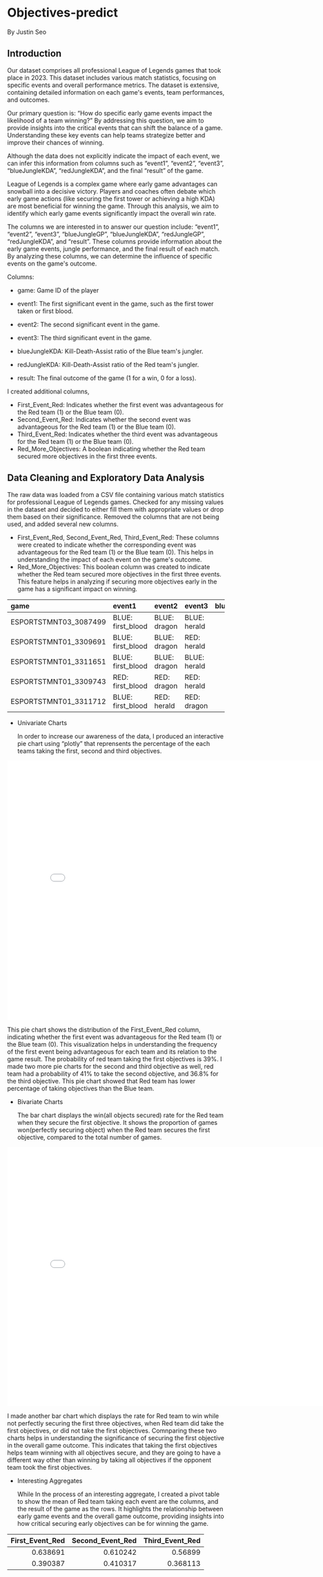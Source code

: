 # Objectives-predict


By Justin Seo
## Introduction

Our dataset comprises all professional League of Legends games that took place in 2023. This dataset includes various match statistics, focusing on specific events and overall performance metrics. The dataset is extensive, containing detailed information on each game's events, team performances, and outcomes.

Our primary question is: “How do specific early game events impact the likelihood of a team winning?” By addressing this question, we aim to provide insights into the critical events that can shift the balance of a game. Understanding these key events can help teams strategize better and improve their chances of winning.

Although the data does not explicitly indicate the impact of each event, we can infer this information from columns such as “event1”, “event2”, “event3”, “blueJungleKDA”, “redJungleKDA”, and the final “result” of the game.

League of Legends is a complex game where early game advantages can snowball into a decisive victory. Players and coaches often debate which early game actions (like securing the first tower or achieving a high KDA) are most beneficial for winning the game. Through this analysis, we aim to identify which early game events significantly impact the overall win rate.

The columns we are interested in to answer our question include: “event1”, “event2”, “event3”, “blueJungleGP”, “blueJungleKDA”, “redJungleGP”, “redJungleKDA”, and “result”. These columns provide information about the early game events, jungle performance, and the final result of each match. By analyzing these columns, we can determine the influence of specific events on the game's outcome.

Columns: 
* game: Game ID of the player
* event1: The first significant event in the game, such as the first tower taken or first blood.
* event2: The second significant event in the game.
* event3: The third significant event in the game.

* blueJungleKDA: Kill-Death-Assist ratio of the Blue team's jungler.

* redJungleKDA: Kill-Death-Assist ratio of the Red team's jungler.
* result: The final outcome of the game (1 for a win, 0 for a loss).

I created additional columns,

* First_Event_Red: Indicates whether the first event was advantageous for the Red team (1) or the Blue team (0).
* Second_Event_Red: Indicates whether the second event was advantageous for the Red team (1) or the Blue team (0).
* Third_Event_Red: Indicates whether the third event was advantageous for the Red team (1) or the Blue team (0).
* Red_More_Objectives: A boolean indicating whether the Red team secured more objectives in the first three events.


## Data Cleaning and Exploratory Data Analysis

The raw data was loaded from a CSV file containing various match statistics for professional League of Legends games. Checked for any missing values in the dataset and decided to either fill them with appropriate values or drop them based on their significance. Removed the columns that are not being used, and added several new columns.
* First_Event_Red, Second_Event_Red, Third_Event_Red: These columns were created to indicate whether the corresponding event was advantageous for the Red team (1) or the Blue team (0). This helps in understanding the impact of each event on the game's outcome.
* Red_More_Objectives: This boolean column was created to indicate whether the Red team secured more objectives in the first three events. This feature helps in analyzing if securing more objectives early in the game has a significant impact on winning.





| game                  | event1            | event2       | event3       |   blueJungleKDA |   redJungleKDA |   result |   First_Event_Red |   Second_Event_Red |   Third_Event_Red | Red_More_Objectives   |
|:----------------------|:------------------|:-------------|:-------------|----------------:|---------------:|---------:|------------------:|-------------------:|------------------:|:----------------------|
| ESPORTSTMNT03_3087499 | BLUE: first_blood | BLUE: dragon | BLUE: herald |            0    |              0 |        1 |                 0 |                  0 |                 0 | False                 |
| ESPORTSTMNT01_3309691 | BLUE: first_blood | BLUE: dragon | RED: herald  |            0    |              0 |        1 |                 0 |                  0 |                 1 | False                 |
| ESPORTSTMNT01_3311651 | BLUE: first_blood | BLUE: dragon | BLUE: herald |            0    |              0 |        1 |                 0 |                  0 |                 0 | False                 |
| ESPORTSTMNT01_3309743 | RED: first_blood  | RED: dragon  | RED: herald  |            1.56 |              0 |        1 |                 1 |                  1 |                 1 | True                  |
| ESPORTSTMNT01_3311712 | BLUE: first_blood | RED: herald  | RED: dragon  |            9    |              0 |        1 |                 0 |                  1 |                 1 | True                  |




* Univariate Charts

  In order to increase our awareness of the data, I produced an interactive pie chart using “plotly” that reprensents the percentage of the each teams taking the first, second and third objectives. 


<iframe
  src="assets/eda1.html"
  width="800"
  height="600"
  frameborder="0"
></iframe>

  This pie chart shows the distribution of the First_Event_Red column, indicating whether the first event was advantageous for the Red team (1) or the Blue team (0). This visualization helps in understanding 
  the frequency of the first event being advantageous for each team and its relation to the game result. The probability of red team taking the first objectives is 39%.
  I made two more pie charts for the second and third objective as well, red team had a probability of 41% to take the second objective, and 36.8% for the third objective. This pie chart showed that Red team 
  has lower percentage of taking objectives than the Blue team.

* Bivariate Charts

  The bar chart displays the win(all objects secured) rate for the Red team when they secure the first objective. It shows the proportion of games won(perfectly securing object) when the Red team secures the   first objective, compared to the total number of games. 

<iframe
  src="assets/eda2.html"
  width="800"
  height="600"
  frameborder="0"
></iframe>

I made another bar chart which displays the rate for Red team to win while not perfectly securing the first three objectives, when Red team did take the first objectives, or did not take the first objectives. Comnparing these two charts helps in understanding the significance of securing the first objective in the overall game outcome. This indicates that taking the first objectives helps team winning with all objectives secure, and they are going to have a different way other than winning by taking all objectives if the opponent team took the first objectives. 

* Interesting Aggregates

  While In the process of an interesting aggregate, I created a pivot table to show the mean of Red team taking each event are the columns, and the result of the game as the rows. It highlights the relationship between early game events and the overall game outcome, providing insights into how critical securing early objectives can be for winning the game.


|   First_Event_Red |   Second_Event_Red |   Third_Event_Red |
|------------------:|-------------------:|------------------:|
|          0.638691 |           0.610242 |          0.56899  |
|          0.390387 |           0.410317 |          0.368113 |
